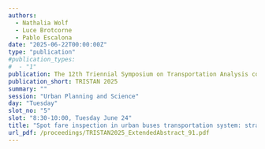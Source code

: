 ```yaml
---
authors:
  - Nathalia Wolf
  - Luce Brotcorne
  - Pablo Escalona
date: "2025-06-22T00:00:00Z"
type: "publication"
#publication_types:
#  - "1"
publication: The 12th Triennial Symposium on Transportation Analysis conference
publication_short: TRISTAN 2025
summary: ""
session: "Urban Planning and Science"
day: "Tuesday"
slot_no: "5"
slot: "8:30-10:00, Tuesday June 24"
title: "Spot fare inspection in urban buses transportation system: strategy and unpredictability under Stackelberg game approach"
url_pdf: /proceedings/TRISTAN2025_ExtendedAbstract_91.pdf
---
```

